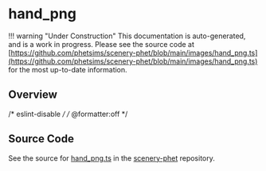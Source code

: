# hand_png

!!! warning "Under Construction"
    This documentation is auto-generated, and is a work in progress. Please see the source code at
    [https://github.com/phetsims/scenery-phet/blob/main/images/hand_png.ts](https://github.com/phetsims/scenery-phet/blob/main/images/hand_png.ts) for the most up-to-date information.

## Overview

/* eslint-disable */
/* @formatter:off */



## Source Code

See the source for [hand_png.ts](https://github.com/phetsims/scenery-phet/blob/main/images/hand_png.ts) in the [scenery-phet](https://github.com/phetsims/scenery-phet) repository.
